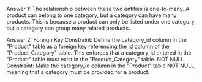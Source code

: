 Answer 1: The relationship between these two entities is one-to-many. A product can belong to one category, but a category can have many products. This is because a product can only be listed under one category, but a category can group many related products.

Answer 2: Foreign Key Constraint: Define the category_id column in the "Product" table as a foreign key referencing the id column of the "Product_Category" table. This enforces that a category_id entered in the "Product" table must exist in the "Product_Category" table.
NOT NULL Constraint: Make the category_id column in the "Product" table NOT NULL, meaning that a category must be provided for a product.



